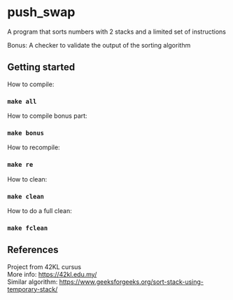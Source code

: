# push_swap
A program that sorts numbers with 2 stacks and a limited set of instructions

Bonus: A checker to validate the output of the sorting algorithm

## Getting started
How to compile:
### `make all`

How to compile bonus part:
### `make bonus`

How to recompile:
### `make re`

How to clean:
### `make clean`

How to do a full clean:
### `make fclean`

## References
Project from 42KL cursus \
More info: https://42kl.edu.my/ \
Similar algorithm: https://www.geeksforgeeks.org/sort-stack-using-temporary-stack/

